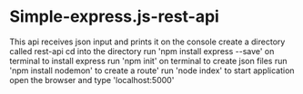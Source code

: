 # Simple-express.js-rest-api
This api receives json input and prints it on the console
create a directory called rest-api
cd into the directory
run 'npm install express --save' on terminal to install express
run 'npm init' on terminal to create json files
run 'npm install nodemon' to create a route'
run 'node index' to start application
open the browser and type 'localhost:5000'
